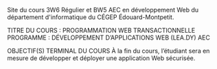 Site du cours 3W6 Régulier et BW5 AEC en développement Web du département d'informatique du CÉGEP Édouard-Montpetit. 

TITRE DU COURS :	PROGRAMMATION WEB TRANSACTIONNELLE
PROGRAMME :	DÉVELOPPEMENT D’APPLICATIONS WEB (LEA.DY) AEC

OBJECTIF(S) TERMINAL DU COURS
À la fin du cours, l’étudiant sera en mesure de développer et déployer une application Web sécurisée.
